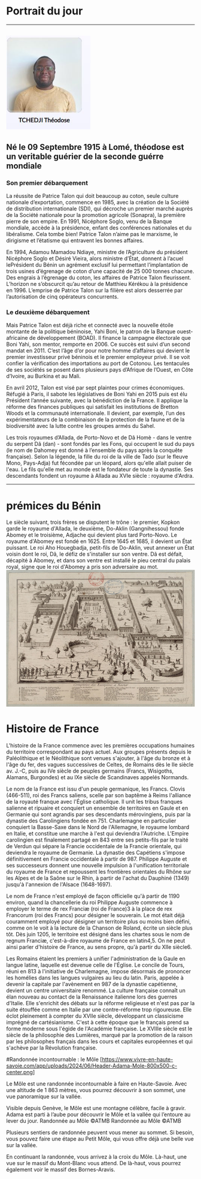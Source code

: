 # Portrait du jour


-----
![téodose](./teodoseé.JPG "Voici le portarait du futur présudent de Lomé")
-----
## Né le 09 Septembre 1915 à Lomé, théodose est un veritable guérier de la seconde guérre mondiale


 ###  Son premier débarquement 
La réussite de Patrice Talon qui doit beaucoup au coton, seule culture nationale d’exportation, commence en 1985, avec la création de la Société de distribution internationale (SDI), qui décroche un premier marché auprès de la Société nationale pour la promotion agricole (Sonapra), la première pierre de son empire. En 1991, Nicéphore Soglo, venu de la Banque mondiale, accède à la présidence, enfant des conférences nationales et du libéralisme. Cela tombe bien! Patrice Talon n’aime pas le marxisme, le dirigisme et l’étatisme qui entravent les bonnes affaires.

En 1994, Adamou Mamadou Ndiaye, ministre de l’Agriculture du président Nicéphore Soglo et Désiré Vieira, alors ministre d’État, donnent à l’acuel lePrésident du Bénin un agrément exclusif lui permettant l’implantation de trois usines d’égrenage de coton d’une capacité de 25 000 tonnes chacune. Des engrais à l’égrenage du coton, les affaires de Patrice Talon fleurissent. L’horizon ne s’obscurcit qu’au retour de Matthieu Kérékou à la présidence en 1996. L’emprise de Patrice Talon sur la filière est alors desserrée par l’autorisation de cinq opérateurs concurrents.

### Le deuxième débarquement
Mais Patrice Talon est déjà riche et connecté avec la nouvelle étoile montante de la politique béninoise, Yahi Boni, le patron de la Banque ouest-africaine de développement (BOAD). Il finance la campagne électorale que Boni Yahi, son mentor, remporte en 2006. Ce succès est suivi d’un second mandat en 2011. C’est l’âge d’or pour notre homme d’affaires qui devient le premier investisseur privé béninois et le premier employeur privé. Il se voit confier la vérification des importations au port de Cotonou. Les tentacules de ses sociétés se posent dans plusieurs pays d’Afrique de l’Ouest, en Côte d’Ivoire, au Burkina et au Mali.

En avril 2012, Talon est visé par sept plaintes pour crimes économiques. Réfugié à Paris, il sabote les législatives de Boni Yahi en 2015 puis est élu Président l’année suivante, avec la bénédiction de la France. Il applique la réforme des finances publiques qui satisfait les institutions de Bretton Woods et la communauté internationale. Il devient, par exemple, l’un des expérimentateurs de la combinaison de la protection de la faune et de la biodiversité avec la lutte contre les groupes armés du Sahel.

Les trois royaumes d’Allada, de Porto-Novo et de Dã Homè - dans le ventre du serpent Dã (dan) - sont fondés par les Fons, qui occupent le sud du pays (le nom de Dahomey est donné à l’ensemble du pays après la conquête française). Selon la légende, la fille du roi de la ville de Tado (sur le fleuve Mono, Pays-Adja) fut fécondée par un léopard, alors qu'elle allait puiser de l'eau. Le fils qu'elle met au monde est le fondateur de toute la dynastie. Ses descendants fondent un royaume à Allada au XVIe siècle : royaume d'Ardra.


___
# prémices du Bénin

Le siècle suivant, trois frères se disputent le trône : le premier, Kopkon garde le royaume d'Allada, le deuxième, Do-Aklin (Gangnihessou) fonde Abomey et le troisième, Adjache qui devient plus tard Porto-Novo. Le royaume d'Abomey est fondé en 1625. Entre 1645 et 1685, il devient un État puissant. Le roi Aho Houegbadja, petit-fils de Do-Aklin, veut annexer un État voisin dont le roi, Dã, le défiz de s'installer sur son ventre. Dã est défait, décapité à Abomey, et dans son ventre est installé le pieu central du palais royal, signe que le roi d'Abomey a pris son adversaire au mot. 
![Prémices Bénin](./1280px-Comptoirs_des_Européens_à_Xavier.jpg "Prémices Bénin")

 # Histoire de France 
  
L'histoire de la France commence avec les premières occupations humaines du territoire correspondant au pays actuel. Aux groupes présents depuis le Paléolithique et le Néolithique sont venues s'ajouter, à l'âge du bronze et à l'âge du fer, des vagues successives de Celtes, de Romains dès le IIe siècle av. J.-C, puis au IVe siècle de peuples germains (Francs, Wisigoths, Alamans, Burgondes) et au IXe siècle de Scandinaves appelés Normands.

Le nom de la France est issu d'un peuple germanique, les Francs. Clovis (466-511), roi des Francs saliens, scelle par son baptême à Reims l'alliance de la royauté franque avec l'Église catholique. Il unit les tribus franques salienne et ripuaire et conquiert un ensemble de territoires en Gaule et en Germanie qui sont agrandis par ses descendants mérovingiens, puis par la dynastie des Carolingiens fondée en 751. Charlemagne en particulier conquiert la Basse-Saxe dans le Nord de l'Allemagne, le royaume lombard en Italie, et constitue une marche à l'est qui deviendra l'Autriche. L'Empire carolingien est finalement partagé en 843 entre ses petits-fils par le traité de Verdun qui sépare la Francie occidentale de la Francie orientale, qui deviendra le royaume de Germanie. La dynastie des Capétiens s'impose définitivement en Francie occidentale à partir de 987. Philippe Auguste et ses successeurs donnent une nouvelle impulsion à l'unification territoriale du royaume de France et repoussent les frontières orientales du Rhône sur les Alpes et de la Saône sur le Rhin, à partir de l'achat du Dauphiné (1349) jusqu'à l'annexion de l'Alsace (1648-1697).

Le nom de France n'est employé de façon officielle qu'à partir de 1190 environ, quand la chancellerie du roi Philippe Auguste commence à employer le terme de rex Franciæ (roi de France)3 à la place de rex Francorum (roi des Francs) pour désigner le souverain. Le mot était déjà couramment employé pour désigner un territoire plus ou moins bien défini, comme on le voit à la lecture de la Chanson de Roland, écrite un siècle plus tôt. Dès juin 1205, le territoire est désigné dans les chartes sous le nom de regnum Franciæ, c'est-à-dire royaume de France en latin4,5. On ne peut ainsi parler d'histoire de France, au sens propre, qu'à partir du XIIe siècle6.

Les Romains étaient les premiers à unifier l'administration de la Gaule en langue latine, laquelle est devenue celle de l'Église. Le concile de Tours, réuni en 813 à l'initiative de Charlemagne, impose désormais de prononcer les homélies dans les langues vulgaires au lieu du latin. Paris, appelée à devenir la capitale par l'avènement en 987 de la dynastie capétienne, devient un centre universitaire renommé. La culture française connaît un élan nouveau au contact de la Renaissance italienne lors des guerres d'Italie. Elle s'enrichit des débats sur la réforme religieuse et n'est pas par la suite étouffée comme en Italie par une contre-réforme trop rigoureuse. Elle éclot pleinement à compter du XVIIe siècle, développant un classicisme imprégné de cartésianisme. C'est à cette époque que le français prend sa forme moderne sous l'égide de l'Académie française. Le XVIIIe siècle est le siècle de la philosophie des Lumières, marqué par la promotion de la raison par les philosophes français dans les cours et capitales européennes et qui s'achève par la Révolution française. 



#Randonnée incontournable : le Môle
[https://www.vivre-en-haute-savoie.com/app/uploads/2024/06/Header-Adama-Mole-800x500-c-center.png]


Le Môle est une randonnée incontournable à faire en Haute-Savoie. Avec une altitude de 1 863 mètres, vous pourrez découvrir à son sommet, une vue panoramique sur la vallée.

Visible depuis Genève, le Môle est une montagne célèbre, facile à gravir. Adama est parti à l’aube pour découvrir le Môle et la vallée qui l’entoure au lever du jour.
Randonnée au Môle ©ATMB
Randonnée au Môle ©ATMB

Plusieurs sentiers de randonnée peuvent vous mener au sommet. Si besoin, vous pouvez faire une étape au Petit Môle, qui vous offre déjà une belle vue sur la vallée. 

En continuant la randonnée, vous arrivez à la croix du Môle. Là-haut, une vue sur le massif du Mont-Blanc vous attend. De là-haut, vous pourrez également voir le massif des Bornes-Aravis.

